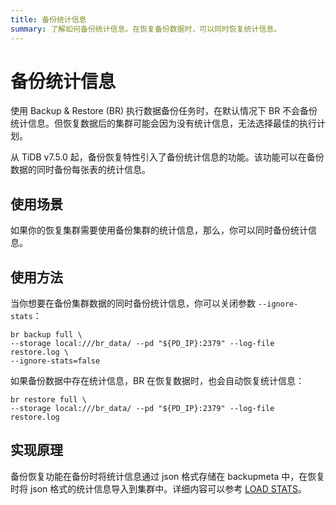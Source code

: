 ```yaml
---
title: 备份统计信息
summary: 了解如何备份统计信息。在恢复备份数据时，可以同时恢复统计信息。
---
```


# 备份统计信息

使用 Backup & Restore (BR) 执行数据备份任务时，在默认情况下 BR 不会备份统计信息。但恢复数据后的集群可能会因为没有统计信息，无法选择最佳的执行计划。

从 TiDB v7.5.0 起，备份恢复特性引入了备份统计信息的功能。该功能可以在备份数据的同时备份每张表的统计信息。

## 使用场景

如果你的恢复集群需要使用备份集群的统计信息，那么，你可以同时备份统计信息。

## 使用方法

当你想要在备份集群数据的同时备份统计信息，你可以关闭参数 `--ignore-stats`：

```shell
br backup full \
--storage local:///br_data/ --pd "${PD_IP}:2379" --log-file restore.log \
--ignore-stats=false
```

如果备份数据中存在统计信息，BR 在恢复数据时，也会自动恢复统计信息：

```shell
br restore full \
--storage local:///br_data/ --pd "${PD_IP}:2379" --log-file restore.log 
```

## 实现原理

备份恢复功能在备份时将统计信息通过 json 格式存储在 backupmeta 中，在恢复时将 json 格式的统计信息导入到集群中。详细内容可以参考 [LOAD STATS](/sql-statements/sql-statement-load-stats.md)。

